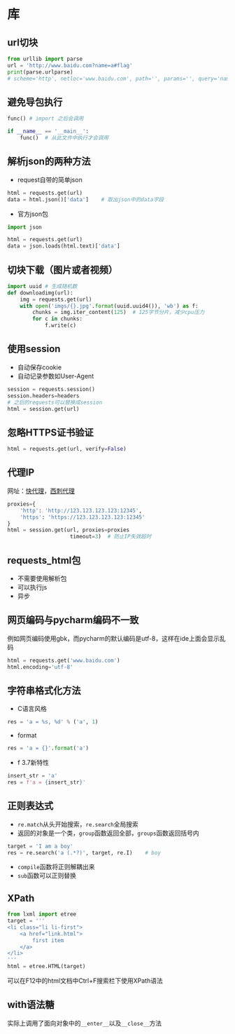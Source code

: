 # 库


## url切块
```python
from urllib import parse
url = 'http://www.baidu.com?name=a#flag'
print(parse.urlparse)
# scheme='http', netloc='www.baidu.com', path='', params='', query='name=a', fragment='flag'
```

## 避免导包执行
```python
func() # import 之后会调用

if __name__ == '__main__':
    func()  # 从此文件中执行才会调用
```

## 解析json的两种方法
- request自带的简单json
```python
html = requests.get(url)
data = html.json()['data']    # 取出json中的data字段
```
- 官方json包
```python
import json

html = requests.get(url)
data = json.loads(html.text)['data']
```

## 切块下载（图片或者视频）
```python
import uuid # 生成随机数
def downloadimg(url):
    img = requests.get(url)
    with open('imgs/{}.jpg'.format(uuid.uuid4()), 'wb') as f:
        chunks = img.iter_content(125)  # 125字节分片，减少cpu压力
        for c in chunks:
            f.write(c)
```

## 使用session
- 自动保存cookie
- 自动记录参数如User-Agent
```python
session = requests.session()
session.headers=headers
# 之后的requests可以替换成session
html = session.get(url)
```

## 忽略HTTPS证书验证
```python
html = requests.get(url, verify=False)
```

## 代理IP
网址：[快代理](https://www.kuaidaili.com/free/inha/)，[西刺代理](https://www.xicidaili.com/)
```python
proxies={
    'http': 'http://123.123.123.123:12345',
    'https': 'https://123.123.123.123:12345'
}
html = session.get(url, proxies=proxies
                    timeout=3)  # 防止IP失效超时
```

## requests_html包
- 不需要使用解析包
- 可以执行js
- 异步

## 网页编码与pycharm编码不一致
例如网页编码使用gbk，而pycharm的默认编码是utf-8，这样在ide上面会显示乱码
```python
html = requests.get('www.baidu.com')
html.encoding='utf-8'
```

## 字符串格式化方法
- C语言风格
```python
res = 'a = %s, %d' % ('a', 1)
```
- format
```python
res = 'a = {}'.format('a')
```

- f 3.7新特性
```python
insert_str = 'a'
res = f'a = {insert_str}'
```

## 正则表达式
- `re.match`从头开始搜索，`re.search`全局搜索
- 返回的对象是一个类，`group`函数返回全部，`groups`函数返回括号内
```python
target = 'I am a boy'
res = re.search('a (.*?)', target, re.I)    # boy
```
- `compile`函数将正则解耦出来
- `sub`函数可以正则替换

## XPath
```python
from lxml import etree
target = '''
<li class="li li-first">
    <a href="link.html">
        first item
    </a>
</li>
'''
html = etree.HTML(target)
```
可以在F12中的html文档中Ctrl+F搜索栏下使用XPath语法

## with语法糖
实际上调用了面向对象中的`__enter__`以及`__close__`方法